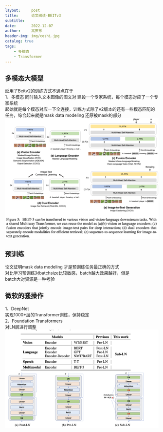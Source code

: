 ```yaml
---
layout:     post
title:      论文阅读-BEITv3
subtitle:   
date:       2022-12-07
author:     高庆东
header-img: img/ceshi.jpg
catalog: true
tags:
    - 多模态
    - Transformer
---
```


## 多模态大模型
延用了Beitv2的训练方式不通点在于  
1、多模态
同时输入文本图像的图文对
建设一个专家系统，每个模态对应了一个专家系统  
起始就是每个模态对应一下全连接，训练方式除了v2版本的还有一些模态匹配的  
任务，综合起来就是mask data modeling 还原被mask的部分
![beitv3](/img/20230313/beitv3.jpg)
## 预训练
论文证明mask data modeling 才是预训练任务最正确的方式  
对比学习预训练对batchsize比较敏感，batch越大效果越好，但是  
batch大对资源是一种考验

## 微软的骚操作
1、DeepNet  
实现1000+层的Transformer训练，保持稳定  
2、Foundation Transformers   
对LN层进行调整  
![beitv3](/img/20230313/beitv3_1.png)

